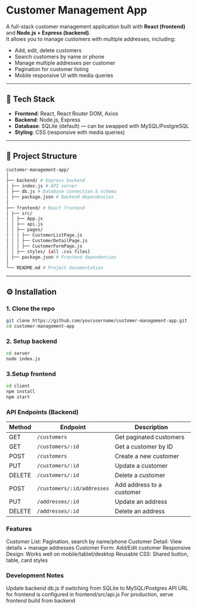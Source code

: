 # Customer Management App

A full-stack customer management application built with **React (frontend)** and **Node.js + Express (backend)**.  
It allows you to manage customers with multiple addresses, including:

- Add, edit, delete customers
- Search customers by name or phone
- Manage multiple addresses per customer
- Pagination for customer listing
- Mobile responsive UI with media queries

---

## 🚀 Tech Stack

- **Frontend**: React, React Router DOM, Axios
- **Backend**: Node.js, Express
- **Database**: SQLite (default) — can be swapped with MySQL/PostgreSQL
- **Styling**: CSS (responsive with media queries)

---

## 📂 Project Structure

```bash
customer-management-app/
│
├── backend/ # Express backend
│ ├── index.js # API server
│ ├── db.js # Database connection & schema
│ ├── package.json # Backend dependencies
│
├── frontend/ # React frontend
│ ├── src/
│ │ ├── App.js
│ │ ├── api.js
│ │ ├── pages/
│ │ │ ├── CustomerListPage.js
│ │ │ ├── CustomerDetailPage.js
│ │ │ ├── CustomerFormPage.js
│ │ ├── styles/ (all .css files)
│ ├── package.json # Frontend dependencies
│
└── README.md # Project documentation
```

---

## ⚙️ Installation

### 1. Clone the repo

```bash
git clone https://github.com/yourusername/customer-management-app.git
cd customer-management-app
```

### 2. Setup backend

```bash
cd server
node index.js
```

### 3.Setup frontend

```bash
cd client
npm install
npm start
```
### API Endpoints (Backend)
| Method | Endpoint                   | Description               |
| ------ | -------------------------- | ------------------------- |
| GET    | `/customers`               | Get paginated customers   |
| GET    | `/customers/:id`           | Get a customer by ID      |
| POST   | `/customers`               | Create a new customer     |
| PUT    | `/customers/:id`           | Update a customer         |
| DELETE | `/customers/:id`           | Delete a customer         |
| POST   | `/customers/:id/addresses` | Add address to a customer |
| PUT    | `/addresses/:id`           | Update an address         |
| DELETE | `/addresses/:id`           | Delete an address         |


### Features
Customer List: Pagination, search by name/phone
Customer Detail: View details + manage addresses
Customer Form: Add/Edit customer
Responsive Design: Works well on mobile/tablet/desktop
Reusable CSS: Shared button, table, card styles

### Development Notes
Update backend db.js if switching from SQLite to MySQL/Postgres
API URL for frontend is configured in frontend/src/api.js
For production, serve frontend build from backend
